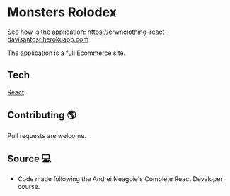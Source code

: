 # Monsters Rolodex

See how is the application: https://crwnclothing-react-davisantosr.herokuapp.com

The application is a full Ecommerce site.

## Tech
[React](https://reactjs.org/)

## Contributing :earth_americas:
Pull requests are welcome. 

## Source :computer:
- Code made following the Andrei Neagoie's Complete React Developer course.


